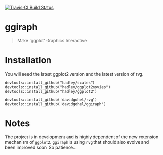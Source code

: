 [![Travis-CI Build Status](https://travis-ci.org/davidgohel/ggiraph.svg?branch=master)](https://travis-ci.org/davidgohel/ggiraph)


# ggiraph

> Make 'ggplot' Graphics Interactive
    
# Installation 

You will need the latest ggplot2 version and the latest version of 
rvg.

    
    devtools::install_github("hadley/scales")
    devtools::install_github("hadley/ggplot2movies")
    devtools::install_github("hadley/ggplot2")
    
    devtools::install_github('davidgohel/rvg')
    devtools::install_github('davidgohel/ggiraph')

# Notes

The project is in development and is highly dependent of the new extension mechanism 
of `ggplot2`. `ggiraph` is using `rvg` that should also evolve and been improved soon.
So patience...

